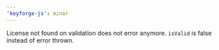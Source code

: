 ```yaml
---
'keyforge-js': minor
---
```


License not found on validation does not error anymore. `isValid` is false instead of error thrown.
